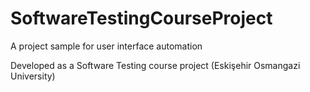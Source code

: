 # SoftwareTestingCourseProject
A project sample for user interface automation

Developed as a Software Testing course project (Eskişehir Osmangazi University)

